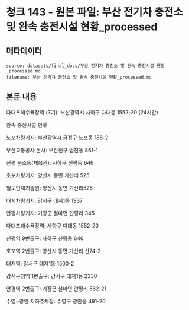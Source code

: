 # 청크 143 - 원본 파일: 부산 전기차 충전소 및 완속 충전시설 현황_processed

## 메타데이터

```
source: datasets/final_docs/부산 전기차 충전소 및 완속 충전시설 현황_processed.md
filename: 부산 전기차 충전소 및 완속 충전시설 현황_processed.md
```

## 본문 내용

다대포해수욕장역 (3기): 부산광역시 사하구 다대동 1552-20 (24시간)

완속 충전시설 현황

노포차량기지: 부산광역시 금정구 노포동 188-2

부산교통공사 본사: 부산진구 범천동 861-1

신평 분소동(체육관): 사하구 신평동 646

호포차량기지: 양산시 동면 가산리 525

철도인재기술원: 양산시 동면 가산리525

대저차량기지: 강서구 대저1동 1937

안평차량기지: 기장군 철마면 안평리 345

다대포해수욕장역: 사하구 다대동 1552-20

신평역 9번출구: 사하구 신평동 646

호포역 2번출구: 양산시 동면 가산리 산74-2

대저역: 강서구 대저1동 1500-2

강서구청역 1번출구: 강서구 대저1동 2330

안평역 2번출구: 기장군 철마면 안평리 582-21

수영~광안 지하주차장: 수영구 광안동 491-20